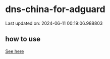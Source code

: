 # dns-china-for-adguard

Last updated on: 2024-06-11 00:19:06.988803

## how to use

[See here](https://github.com/AdguardTeam/AdGuardHome/wiki/Configuration#upstreams-from-file)